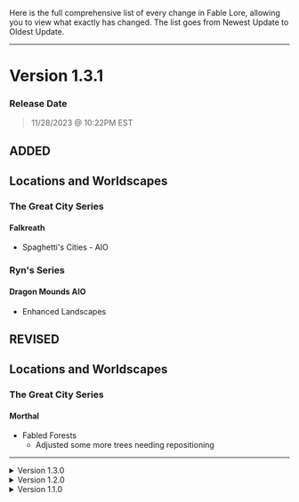 Here is the full comprehensive list of every change in Fable Lore, allowing you to view what exactly has changed. The list goes from Newest Update to Oldest Update.

---

# Version 1.3.1
### Release Date

> 11/28/2023 @ 10:22PM EST

## ADDED
## Locations and Worldscapes
### The Great City Series
#### Falkreath
- Spaghetti's Cities - AIO

### Ryn's Series
#### Dragon Mounds AIO
- Enhanced Landscapes

## REVISED
## Locations and Worldscapes
### The Great City Series
#### Morthal
- Fabled Forests
  - Adjusted some more trees needing repositioning

---

<details>
<summary>Version 1.3.0</summary>

# Version 1.3.0
### Release Date

> 11/28/2023 @ 10:22PM EST

## ADDED
## Locations and Worldscapes
### Fabled Forests
- Daedric Shrines - Hircine

### The Great City Series
#### Morthal
- Spaghetti's Cities - AIO
- Fabled Forests

### Spaghetti's Cities - AIO
- Detailed Cities

### Ryn's Series
#### White River Watch
- Fabled Forests
- Enhanced Landscapes

#### Ustengrav
- Fabled Forests

## Gameplay
### Camping Extended
- Turn of the Seasons
- Fabled Forests
- Fabled Forests - Ivy on Trees

## REVISED
### Patches
- Patches added in 1.2.0 to remove unnecessary masters

---
</details>
<details>
<summary>Version 1.2.0</summary>

# Version 1.2.0
### Release Date

> 11/17/2023 @ 9:33PM EST

## ADDED
### Ryn's Series
#### Ryn's Robber Gorge
- Enhanced Landscapes

### The Great City Series
#### Rorikstead
- Fabled Forests
- Rorikstead Clutter Enhanced
- Spaghetti's Towns - AIO

---
</details>
<details>
<summary>Version 1.1.0</summary>

# Version 1.1.0
### Release Date

> 11/12/2023 @ 11:40PM EST

## ADDED
### Fabled Forests
- Taarengrav Barrow
  - Moved tree blocking mine entrance to the side

### Ryn's Series
#### Ryn's Farms AIO
- Fabled Forests
  - Corrected a tree that was clipping in pathway at Sarethi's Farm.

## UPDATED
- All Plugin Masters
  - Plugins were including Anniversary Edition content or unnecessary DLC masters that weren't needed, so in favor of providing the most compatibility between game versions, the plugin masters have been cleaned

## REMOVED
### Ryn's Sleeping Giant Inn
- Redcap Patch
</details>